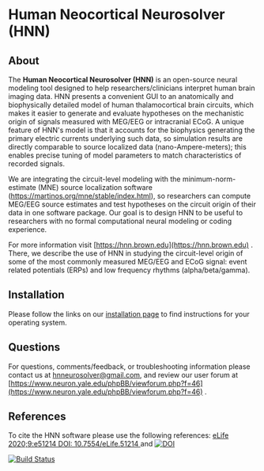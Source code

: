 # Human Neocortical Neurosolver (HNN)

## About

The **Human Neocortical Neurosolver (HNN)** is an open-source neural modeling tool designed to help
researchers/clinicians interpret human brain imaging data. HNN presents a convenient GUI to an
anatomically and biophysically detailed model of human thalamocortical brain circuits, which
makes it easier to generate and evaluate hypotheses on the mechanistic origin of signals measured
with MEG/EEG or intracranial ECoG. A unique feature of HNN's model is that it accounts for the
biophysics generating the primary electric currents underlying such data, so simulation results
are directly comparable to source localized data (nano-Ampere-meters); this enables precise
tuning of model parameters to match characteristics of recorded signals.

We are integrating the circuit-level modeling with the minimum-norm-estimate (MNE) source
localization software (https://martinos.org/mne/stable/index.html), so researchers can compute
MEG/EEG source estimates and test hypotheses on
the circuit origin of their data in one software package. Our goal is to design HNN to be useful
to researchers with no formal computational neural modeling or coding experience.

For more information visit [https://hnn.brown.edu](https://hnn.brown.edu) . There, we describe the use of HNN in studying the
circuit-level origin of some of the most commonly measured MEG/EEG and ECoG signal: event related
potentials (ERPs) and low frequency rhythms (alpha/beta/gamma).

## Installation

Please follow the links on our [installation page](installer) to find instructions for your operating system.

## Questions

For questions, comments/feedback, or troubleshooting information please contact
us at hnneurosolver@gmail.com, and review our user forum at
[https://www.neuron.yale.edu/phpBB/viewforum.php?f=46](https://www.neuron.yale.edu/phpBB/viewforum.php?f=46) .

## References

To cite the HNN software please use the following references:
 [eLife 2020;9:e51214 DOI: 10.7554/eLife.51214 ](https://doi.org/10.7554/eLife.51214)
 and
 [![DOI](https://zenodo.org/badge/128077928.svg)](https://zenodo.org/badge/latestdoi/128077928)
 
[![Build Status](https://travis-ci.com/jonescompneurolab/hnn.svg?branch=master)](https://travis-ci.com/jonescompneurolab/hnn)